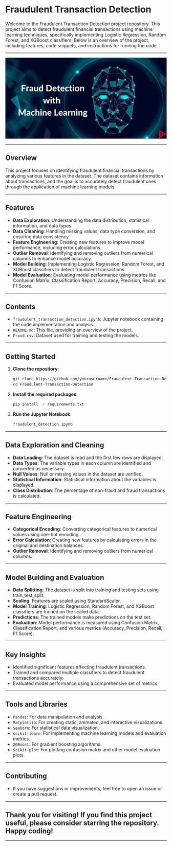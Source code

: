 # Fraudulent Transaction Detection

Welcome to the Fraudulent Transaction Detection project repository. This project aims to detect fraudulent financial transactions using machine learning techniques, specifically implementing Logistic Regression, Random Forest, and XGBoost classifiers. Below is an overview of the project, including features, code snippets, and instructions for running the code.

---

<div align="center">
  <img src="./Fraud-Detection.png" alt="Fraud Detection" style="border:none;">
</div>

---

## Overview

This project focuses on identifying fraudulent financial transactions by analyzing various features in the dataset. The dataset contains information about transactions, and the goal is to accurately detect fraudulent ones through the application of machine learning models.

---

## Features

- **Data Exploration**: Understanding the data distribution, statistical information, and data types.
- **Data Cleaning**: Handling missing values, data type conversion, and ensuring data consistency.
- **Feature Engineering**: Creating new features to improve model performance, including error calculations.
- **Outlier Removal**: Identifying and removing outliers from numerical columns to enhance model accuracy.
- **Model Building**: Implementing Logistic Regression, Random Forest, and XGBoost classifiers to detect fraudulent transactions.
- **Model Evaluation**: Evaluating model performance using metrics like Confusion Matrix, Classification Report, Accuracy, Precision, Recall, and F1 Score.

---

## Contents

- `fraudulent_transaction_detection.ipynb`: Jupyter notebook containing the code implementation and analysis.
- `README.md`: This file, providing an overview of the project.
- `Fraud.csv`: Dataset used for training and testing the models.

---

## Getting Started

1. **Clone the repository**:
   ```bash
   git clone https://github.com/yourusername/Fraudulent-Transaction-Detection.git
   cd Fraudulent-Transaction-Detection
2. **Install the required packages**:
   ```bash
   pip install -r requirements.txt
3. **Run the Jupyter Notebook**:
   ```bash
   fraudulent_detection.ipynb

---

## Data Exploration and Cleaning
- **Data Loading**: The dataset is read and the first few rows are displayed.
- **Data Types**: The variable types in each column are identified and converted as necessary.
- **Null Values**: Null or missing values in the dataset are verified.
- **Statistical Information**: Statistical information about the variables is displayed.
- **Class Distribution**: The percentage of non-fraud and fraud transactions is calculated.

---

## Feature Engineering
- **Categorical Encoding**: Converting categorical features to numerical values using one-hot encoding.
- **Error Calculation**: Creating new features by calculating errors in the original and destination balances.
- **Outlier Removal**: Identifying and removing outliers from numerical columns.

---

## Model Building and Evaluation
- **Data Splitting**: The dataset is split into training and testing sets using train_test_split.
- **Scaling**: Features are scaled using StandardScaler.
- **Model Training**: Logistic Regression, Random Forest, and XGBoost classifiers are trained on the scaled data.
- **Predictions**: The trained models make predictions on the test set.
- **Evaluation**: Model performance is measured using Confusion Matrix, Classification Report, and various metrics (Accuracy, Precision, Recall, F1 Score).

---

## Key Insights
- Identified significant features affecting fraudulent transactions.
- Trained and compared multiple classifiers to detect fraudulent transactions accurately.
- Evaluated model performance using a comprehensive set of metrics.

---

## Tools and Libraries
- `Pandas`: For data manipulation and analysis.
- `Matplotlib`: For creating static, animated, and interactive visualizations.
- `Seaborn`: For statistical data visualization.
- `scikit-learn`: For implementing machine learning models and evaluation metrics.
- `XGBoost`: For gradient boosting algorithms.
- `Scikit-plot`: For plotting confusion matrix and other model evaluation plots.

---

## Contributing
- If you have suggestions or improvements, feel free to open an issue or create a pull request.

---

## Thank you for visiting! If you find this project useful, please consider starring the repository. Happy coding!

---
